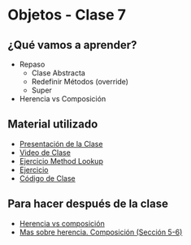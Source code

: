 # Objetos - Clase 7

## ¿Qué vamos a aprender?

* Repaso
    * Clase Abstracta
    * Redefinir Métodos (override)
    * Super
* Herencia vs Composición

## Material utilizado

* [Presentación de la Clase](https://docs.google.com/presentation/d/14SuIU7xK3g7OtcBC3pej4WODElrv6KxnHqtQn-AHDiw)
* [Video de Clase](https://youtu.be/Ub5AFkQg6mY)
* [Ejercicio Method Lookup](https://docs.google.com/document/d/1AbBK9mD8k79AxywClB6jOMo3RHqaBWhwKn9r0UPWM0E)
* [Ejercicio](https://docs.google.com/document/d/1_SjhYafWzoMbXVYeRYEg8ajdnGGrriq2oq1JFLd7yiw/)
* [Código de Clase](https://github.com/pdep-st/seguimiento/tree/main/seguimiento/2024/objetos/practica/clase7.wlk)

## Para hacer después de la clase

* [Herencia vs composición](http://wiki.uqbar.org/wiki/articles/composicion--oop-.html)
* [Mas sobre herencia. Composición (Sección 5-6)](https://docs.google.com/document/d/1KdG7NrKPgPh4bAcyLuDG2G1iWP7Ze2GFs91qzlvDKqI)
